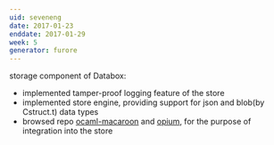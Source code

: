 ```yaml
---
uid: seveneng
date: 2017-01-23
enddate: 2017-01-29
week: 5
generator: furore
---
```


storage component of Databox:

- implemented tamper-proof logging feature of the store
- implemented store engine, providing support for json and blob(by Cstruct.t) data types
- browsed repo [ocaml-macaroon][1] and [opium][2], for the purpose of integration into the store

[1]: https://github.com/nojb/ocaml-macaroons
[2]: https://github.com/rgrinberg/opium

